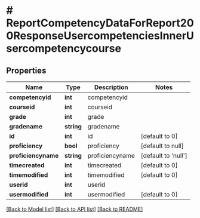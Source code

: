 # # ReportCompetencyDataForReport200ResponseUsercompetenciesInnerUsercompetencycourse

## Properties

Name | Type | Description | Notes
------------ | ------------- | ------------- | -------------
**competencyid** | **int** | competencyid |
**courseid** | **int** | courseid |
**grade** | **int** | grade |
**gradename** | **string** | gradename |
**id** | **int** | id | [default to 0]
**proficiency** | **bool** | proficiency | [default to null]
**proficiencyname** | **string** | proficiencyname | [default to 'null']
**timecreated** | **int** | timecreated | [default to 0]
**timemodified** | **int** | timemodified | [default to 0]
**userid** | **int** | userid |
**usermodified** | **int** | usermodified | [default to 0]

[[Back to Model list]](../../README.md#models) [[Back to API list]](../../README.md#endpoints) [[Back to README]](../../README.md)
